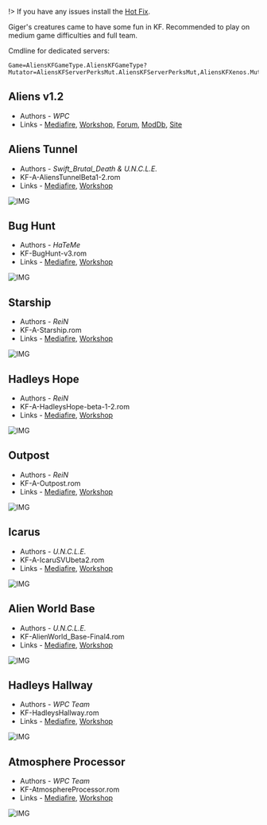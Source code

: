 [Hot Fix]: <https://www.mediafire.com/file/et7dwjasj46xaec/AliensHotFix.zip/file> 'FIX ME!'

!> If you have any issues install the [Hot Fix].

Giger's creatures came to have some fun in KF. Recommended to play on medium game difficulties and full team.

Cmdline for dedicated servers:

```clike
Game=AliensKFGameType.AliensKFGameType?Mutator=AliensKFServerPerksMut.AliensKFServerPerksMut,AliensKFXenos.MutAliensPath,AliensKFExtra.AKFDetailMut
```

## Aliens v1.2

* Authors - *WPC*
* Links - [Mediafire](<https://www.mediafire.com/file/oofcx160f84xis7/AliensV1.2.zip/file>), [Workshop](<https://steamcommunity.com/workshop/filedetails/?id=111934166>), [Forum](<https://forums.tripwireinteractive.com/index.php?threads/mod-aliens-killingfloor.83344/>), [ModDb](<https://www.moddb.com/mods/aliens-killing-floor>), [Site](<http://www.mostimpressive.nl/AKF/>)

## Aliens Tunnel

* Authors - *Swift_Brutal_Death & U.N.C.L.E.*
* KF-A-AliensTunnelBeta1-2.rom
* Links - [Mediafire](<https://www.mediafire.com/file/ytu24duslo1p83s/KF-A-AliensTunnelBeta1-2.zip/file>), [Workshop](<https://steamcommunity.com/sharedfiles/filedetails/?id=111959360>)

![IMG](./_images/a_AliensTunnel.jpeg ':size=300')

## Bug Hunt

* Authors - *HaTeMe*
* KF-BugHunt-v3.rom
* Links - [Mediafire](<https://www.mediafire.com/file/t4d6j06jde4x893/KF-BugHunt-v3.zip/file>), [Workshop](<https://steamcommunity.com/sharedfiles/filedetails/?id=126283862>)

![IMG](./_images/a_BugHunt.jpeg ':size=300')

## Starship

* Authors - *ReiN*
* KF-A-Starship.rom
* Links - [Mediafire](<https://www.mediafire.com/file/2aq6gi579m2pvd9/KF-A-Starship.zip/file>), [Workshop](<https://steamcommunity.com/sharedfiles/filedetails/?id=143952091>)

![IMG](./_images/a_Starship.jpeg ':size=300')

## Hadleys Hope

* Authors - *ReiN*
* KF-A-HadleysHope-beta-1-2.rom
* Links - [Mediafire](<https://www.mediafire.com/file/ofeq45605tpp5qh/KF-A-HadleysHope-beta-1-2.zip/file>), [Workshop](<https://steamcommunity.com/sharedfiles/filedetails/?id=169211588>)

![IMG](./_images/a_HadleysHope.jpeg ':size=300')

## Outpost

* Authors - *ReiN*
* KF-A-Outpost.rom
* Links - [Mediafire](<https://www.mediafire.com/file/4b8md74wmo752qa/KF-A-Outpost.zip/file>), [Workshop](<https://steamcommunity.com/sharedfiles/filedetails/?id=143430016>)

![IMG](./_images/a_Outpost.jpeg ':size=300')

## Icarus

* Authors - *U.N.C.L.E.*
* KF-A-IcaruSVUbeta2.rom
* Links - [Mediafire](<https://www.mediafire.com/file/uxol1a2wbj6xel9/KF-A-IcaruSVUbeta2.zip/file>), [Workshop](<https://steamcommunity.com/sharedfiles/filedetails/?id=209922729>)

![IMG](./_images/a_IcaruS.jpeg ':size=300')

## Alien World Base

* Authors - *U.N.C.L.E.*
* KF-AlienWorld_Base-Final4.rom
* Links - [Mediafire](<https://www.mediafire.com/file/bg96e36civllt8p/KF-AlienWorld_Base-Final4.zip/file>), [Workshop](<https://steamcommunity.com/sharedfiles/filedetails/?id=369726276>)

![IMG](./_images/a_AlienWorld_Base.jpeg ':size=300')

## Hadleys Hallway

* Authors - *WPC Team*
* KF-HadleysHallway.rom
* Links - [Mediafire](<https://www.mediafire.com/file/xjn5awbhb4jzlos/KF-HadleysHallway.zip/file>), [Workshop](<https://steamcommunity.com/sharedfiles/filedetails/?id=111928275>)

![IMG](./_images/a_HadleysHallway.jpeg ':size=300')

## Atmosphere Processor

* Authors - *WPC Team*
* KF-AtmosphereProcessor.rom
* Links - [Mediafire](<https://www.mediafire.com/file/wu84h6b5xaip9e5/KF-AtmosphereProcessor.zip/file>), [Workshop](<https://steamcommunity.com/sharedfiles/filedetails/?id=111922917>)

![IMG](./_images/a_AtmosphereProcessor.jpeg ':size=300')

